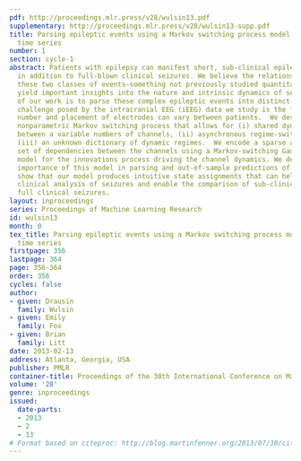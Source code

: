 ```yaml
---
pdf: http://proceedings.mlr.press/v28/wulsin13.pdf
supplementary: http://proceedings.mlr.press/v28/wulsin13-supp.pdf
title: Parsing epileptic events using a Markov switching process model for correlated
  time series
number: 1
section: cycle-1
abstract: Patients with epilepsy can manifest short, sub-clinical epileptic “bursts”
  in addition to full-blown clinical seizures. We believe the relationship between
  these two classes of events—something not previously studied quantitatively—could
  yield important insights into the nature and intrinsic dynamics of seizures. A goal
  of our work is to parse these complex epileptic events into distinct dynamic regimes.  A
  challenge posed by the intracranial EEG (iEEG) data we study is the fact that the
  number and placement of electrodes can vary between patients.  We develop a Bayesian
  nonparametric Markov switching process that allows for (i) shared dynamic regimes
  between a variable numbers of channels, (ii) asynchronous regime-switching, and
  (iii) an unknown dictionary of dynamic regimes.  We encode a sparse and changing
  set of dependencies between the channels using a Markov-switching Gaussian graphical
  model for the innovations process driving the channel dynamics. We demonstrate the
  importance of this model in parsing and out-of-sample predictions of iEEG data.  We
  show that our model produces intuitive state assignments that can help automate
  clinical analysis of seizures and enable the comparison of sub-clinical bursts and
  full clinical seizures.
layout: inproceedings
series: Proceedings of Machine Learning Research
id: wulsin13
month: 0
tex_title: Parsing epileptic events using a Markov switching process model for correlated
  time series
firstpage: 356
lastpage: 364
page: 356-364
order: 356
cycles: false
author:
- given: Drausin
  family: Wulsin
- given: Emily
  family: Fox
- given: Brian
  family: Litt
date: 2013-02-13
address: Atlanta, Georgia, USA
publisher: PMLR
container-title: Proceedings of the 30th International Conference on Machine Learning
volume: '28'
genre: inproceedings
issued:
  date-parts:
  - 2013
  - 2
  - 13
# Format based on citeproc: http://blog.martinfenner.org/2013/07/30/citeproc-yaml-for-bibliographies/
---
```

